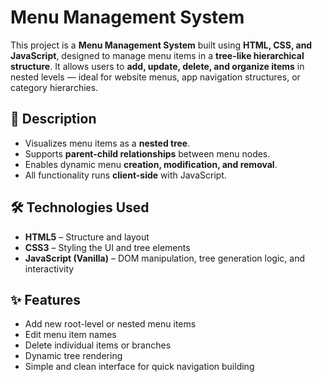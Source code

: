# Menu Management System

This project is a **Menu Management System** built using **HTML, CSS, and JavaScript**, designed to manage menu items in a **tree-like hierarchical structure**. It allows users to **add, update, delete, and organize items** in nested levels — ideal for website menus, app navigation structures, or category hierarchies.

## 🌳 Description

- Visualizes menu items as a **nested tree**.
- Supports **parent-child relationships** between menu nodes.
- Enables dynamic menu **creation, modification, and removal**.
- All functionality runs **client-side** with JavaScript.

## 🛠️ Technologies Used

- **HTML5** – Structure and layout
- **CSS3** – Styling the UI and tree elements
- **JavaScript (Vanilla)** – DOM manipulation, tree generation logic, and interactivity

## ✨ Features

- Add new root-level or nested menu items
- Edit menu item names
- Delete individual items or branches
- Dynamic tree rendering
- Simple and clean interface for quick navigation building
